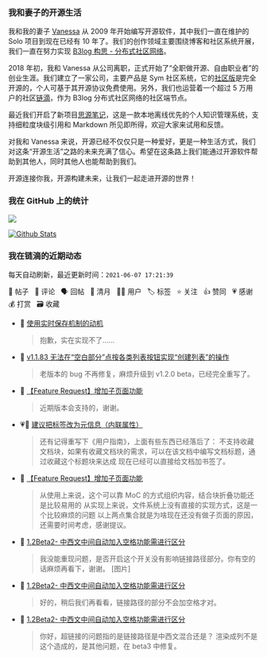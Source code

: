 ### 我和妻子的开源生活

我和我的妻子 [Vanessa](https://github.com/Vanessa219) 从 2009 年开始编写开源软件，其中我们一直在维护的 Solo 项目到现在已经有 10 年了。我们的创作领域主要围绕博客和社区系统开展，我们一直在努力实现 [B3log 构思 - 分布式社区网络](https://ld246.com/article/1546941897596)。

2018 年初，我和 Vanessa 从公司离职，正式开始了“全职做开源、自由职业者”的创业生涯。我们建立了一家公司，主要产品是 Sym 社区系统，它的[社区版](https://github.com/88250/symphony)是完全开源的，个人可基于其开源协议免费使用。另外，我们也运营着一个超过 5 万用户的社区[链滴](https://ld246.com)，作为 B3log 分布式社区网络的社区端节点。

最近我们开启了新项目[思源笔记](https://github.com/siyuan-note/siyuan)，这是一款本地离线优先的个人知识管理系统，支持细粒度块级引用和 Markdown 所见即所得，欢迎大家来试用和反馈。

对我和 Vanessa 来说，开源已经不仅仅只是一种爱好，更是一种生活方式，我们对这条“开源生活”之路的未来充满了信心。希望在这条路上我们能通过开源软件帮助到其他人，同时其他人也能帮助到我们。

开源连接你我，开源构建未来，让我们一起走进开源的世界！

### 我在 GitHub 上的统计

<a title="Hits" target="_blank" href="https://github.com/88250/88250"><img src="https://hits.b3log.org/88250/88250.svg"></a>

[![Github Stats](https://github-readme-stats.vercel.app/api?username=88250&theme=tokyonight&show_icons=true)](https://github.com/88250)

<!--events start -->

### 我在链滴的近期动态

每天自动刷新，最近更新时间：`2021-06-07 17:21:39`

📝 帖子 &nbsp; 💬 评论 &nbsp; 🗣 回帖 &nbsp; 🌙 清月 &nbsp; 👨‍💻 用户 &nbsp; 🏷️ 标签 &nbsp; ⭐️ 关注 &nbsp; 👍 赞同 &nbsp; 💗 感谢 &nbsp; 💰 打赏 &nbsp; 🗃 收藏

* 💬 [使用实时保存机制的动机](https://ld246.com/article/1622800912643/comment/1623052270158#comments)

  > 抱歉，实在实现不了……
* 💬 [v1.1.83 无法在“空白部分”点按各类列表按钮实现“创建列表”的操作](https://ld246.com/article/1623046810831/comment/1623052072679#comments)

  > 老版本的 bug 不再修复，麻烦升级到 v1.2.0 beta，已经完全重写了。
* 💬 [【Feature Request】增加子页面功能](https://ld246.com/article/1623030320902/comment/1623035984232#comments)

  > 近期版本会支持的，谢谢。
* 💗💬 [建议把标签改为元信息（内联属性）](https://ld246.com/article/1623006494811/comment/1623033223827#comments)

  > 还有记得重写下《用户指南》，上面有些东西已经落后了： 不支持收藏文档块，如果有收藏文档块的需求，可以在该文档中编写文档标题，通过收藏这个标题块来达成 现在已经可以直接给文档加书签了。
* 💬 [【Feature Request】增加子页面功能](https://ld246.com/article/1623030320902/comment/1623031891746#comments)

  > 从使用上来说，这个可以靠 MoC 的方式组织内容，结合块折叠功能还是比较易用的 从实现上来说，文件系统上没有直接的实现方式，这是一个比较麻烦的问题 以上两点集合就是为啥现在还没有做子页面的原因，还需要时间考虑，感谢提议。
* 💬 [1.2Beta2- 中西文中间自动加入空格功能需进行区分](https://ld246.com/article/1623028815490/comment/1623031464517#comments)

  > 我没能重现问题，是否开启这个开关没有影响链接路径部分。你有空的话麻烦再看下，谢谢。 [图片]
* 💬 [1.2Beta2- 中西文中间自动加入空格功能需进行区分](https://ld246.com/article/1623028815490/comment/1623030786197#comments)

  > 好的，稍后我们再看看，链接路径的部分不会加空格才对。
* 💬 [1.2Beta2- 中西文中间自动加入空格功能需进行区分](https://ld246.com/article/1623028815490/comment/1623029552715#comments)

  > 你好，超链接的问题指的是链接路径是中西文混合还是？ 渲染成列不是这个造成的，是其他问题，在 beta3 中修复。


<!--events end -->
